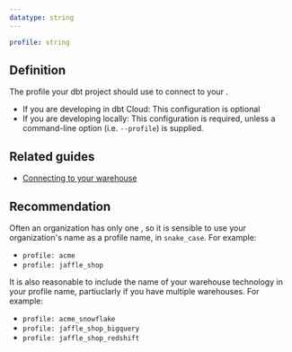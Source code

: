 ```yaml
---
datatype: string
---
```

<File name='dbt_project.yml'>

```yml
profile: string
```

</File>

## Definition
The profile your dbt project should use to connect to your <Term id="data-warehouse" />.
* If you are developing in dbt Cloud: This configuration is optional
* If you are developing locally: This configuration is required, unless a command-line option (i.e. `--profile`) is supplied.

## Related guides
* [Connecting to your warehouse](dbt-cli/configure-your-profile)

## Recommendation
Often an organization has only one <Term id="data-warehouse" />, so it is sensible to use your organization's name as a profile name, in `snake_case`. For example:
* `profile: acme`
* `profile: jaffle_shop`

It is also reasonable to include the name of your warehouse technology in your profile name, partiuclarly if you have multiple warehouses. For example:
* `profile: acme_snowflake`
* `profile: jaffle_shop_bigquery`
* `profile: jaffle_shop_redshift`
